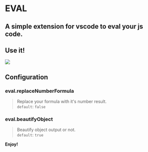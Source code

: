 # EVAL

## A simple extension for vscode to eval your js code.

## Use it!

![](https://raw.githubusercontent.com/Naixor/eval-vscode-extension/master/1.gif)

## Configuration

### eval.replaceNumberFormula
> Replace your formula with it's number result.<br>
> `default`: `false`

### eval.beautifyObject
> Beautify object output or not.<br>
> `default`: `true`

**Enjoy!**
